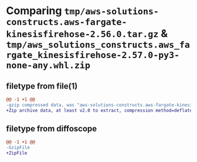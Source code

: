 # Comparing `tmp/aws-solutions-constructs.aws-fargate-kinesisfirehose-2.56.0.tar.gz` & `tmp/aws_solutions_constructs.aws_fargate_kinesisfirehose-2.57.0-py3-none-any.whl.zip`

## filetype from file(1)

```diff
@@ -1 +1 @@
-gzip compressed data, was "aws-solutions-constructs.aws-fargate-kinesisfirehose-2.56.0.tar", last modified: Wed Apr 24 20:30:23 2024, max compression
+Zip archive data, at least v2.0 to extract, compression method=deflate
```

## filetype from diffoscope

```diff
@@ -1 +1 @@
-GzipFile
+ZipFile
```

